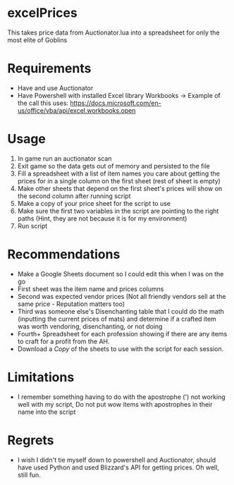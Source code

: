 # excelPrices
This takes price data from Auctionator.lua into a spreadsheet for only the most elite of Goblins

# Requirements
* Have and use Auctionator
* Have Powershell with installed Excel library Workbooks -> Example of the call this uses: https://docs.microsoft.com/en-us/office/vba/api/excel.workbooks.open

# Usage
1. In game run an auctionator scan
0. Exit game so the data gets out of memory and persisted to the file
1. Fill a spreadsheet with a list of item names you care about getting the prices for in a single column on the first sheet (rest of sheet is empty)
2. Make other sheets that depend on the first sheet's prices will show on the second column after running script
3. Make a copy of your price sheet for the script to use
4. Make sure the first two variables in the script are pointing to the right paths (Hint, they are not because it is for my environment)
5. Run script

# Recommendations
* Make a Google Sheets document so I could edit this when I was on the go
* First sheet was the item name and prices columns
* Second was expected vendor prices (Not all friendly vendors sell at the same price - Reputation matters too)
* Third was someone else's Disenchanting table that I could do the math (inputting the current prices of mats) and determine if a crafted item was worth vendoring, disenchanting, or not doing
* Fourth+ Spreadsheet for each profession showing if there are any items to craft for a profit from the AH.
* Download a *Copy* of the sheets to use with the script for each session.

# Limitations
* I remember something having to do with the apostrophe (') not working well with my script, Do not put wow items with apostrophes in their name into the script

# Regrets
* I wish I didn't tie myself down to powershell and Auctionator, should have used Python and used Blizzard's API for getting prices. Oh well, still fun.
